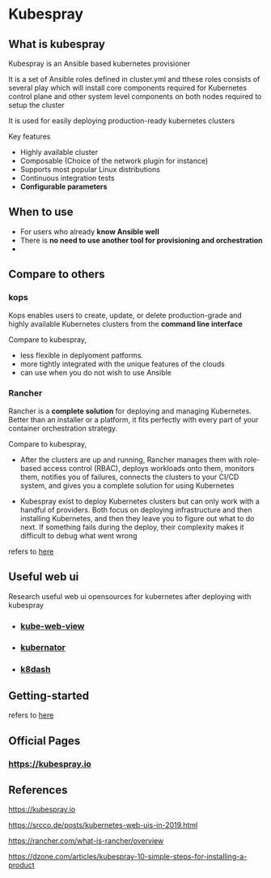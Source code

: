 # Kubespray

## What is kubespray

Kubespray is an Ansible based kubernetes provisioner

It is a set of Ansible roles defined in cluster.yml and tthese roles consists of several play which will install core components required for Kubernetes control plane and other system level components on both nodes required to setup the cluster

It is used for easily deploying production-ready kubernetes clusters

Key features

- Highly available cluster
- Composable (Choice of the network plugin for instance)
- Supports most popular Linux distributions
- Continuous integration tests
- <b>Configurable parameters</b>

## When to use

 - For users who already <b>know Ansible well</b>
 - There is <b>no need to use another tool for provisioning and orchestration</b>
 - 


## Compare to others

### kops

Kops enables users to create, update, or delete production-grade and highly available Kubernetes clusters from the <b>command line interface</b>

Compare to kubespray,
 - less flexible in deplyoment patforms.
 - more tightly integrated with the unique features of the clouds
 - can use when you do not wish to use Ansible
 
### Rancher

Rancher is a <b>complete solution</b> for deploying and managing Kubernetes. <br> 
Better than an installer or a platform, it fits perfectly with every part of your container orchestration strategy.

Compare to kubespray,
 - After the clusters are up and running, Rancher manages them with role-based access control (RBAC), deploys workloads onto them, monitors them, notifies you of failures, connects the clusters to your CI/CD system, and gives you a complete solution for using Kubernetes

 - Kubespray exist to deploy Kubernetes clusters but can only work with a handful of providers. Both focus on deploying infrastructure and then installing Kubernetes, and then they leave you to figure out what to do next. If something fails during the deploy, their complexity makes it difficult to debug what went wrong

refers to [here][rancher link]

## Useful web ui 

Research useful web ui opensources for kubernetes after deploying with kubespray

- ### [kube-web-view]
- ### [kubernator]
- ### [k8dash]


## Getting-started
refers to [here][getting-started]


## Official Pages
### https://kubespray.io

## References

https://kubespray.io

https://srcco.de/posts/kubernetes-web-uis-in-2019.html

https://rancher.com/what-is-rancher/overview

https://dzone.com/articles/kubespray-10-simple-steps-for-installing-a-product


[rancher link]: https://rancher.com/what-is-rancher/how-is-rancher-different/
[getting-started]: (03-getting-started.md)
[kube-web-view]: https://codeberg.org/hjacobs/kube-web-view/
[kubernator]: https://github.com/smpio/kubernator
[k8dash]: https://github.com/herbrandson/k8dash